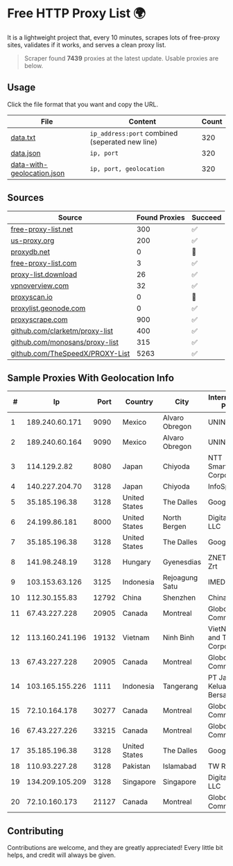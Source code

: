 
# Free HTTP Proxy List 🌍

It is a lightweight project that, every 10 minutes, scrapes lots of free-proxy sites, validates if it works, and serves a clean proxy list.


> Scraper found **7439** proxies at the latest update. Usable proxies are below.

## Usage

Click the file format that you want and copy the URL.


|File|Content|Count|
|----|-------|-----|
|[data.txt](https://raw.githubusercontent.com/themiralay/Proxy-List-World/master/data.txt)|`ip_address:port` combined (seperated new line)|320|
|[data.json](https://raw.githubusercontent.com/themiralay/Proxy-List-World/master/data.json)|`ip, port`|320|
|[data-with-geolocation.json](https://raw.githubusercontent.com/themiralay/Proxy-List-World/master/data-with-geolocation.json)|`ip, port, geolocation`|320|

## Sources

|Source|Found Proxies|Succeed|
|------|-------------|-------|
|[free-proxy-list.net](https://free-proxy-list.net)|300|✅|
|[us-proxy.org](https://www.us-proxy.org)|200|✅|
|[proxydb.net](http://proxydb.net)|0|🚫|
|[free-proxy-list.com](https://free-proxy-list.com/?page=&port=&type%5B%5D=http&type%5B%5D=https&up_time=0&search=Search)|3|✅|
|[proxy-list.download](https://www.proxy-list.download/HTTP)|26|✅|
|[vpnoverview.com](https://vpnoverview.com/privacy/anonymous-browsing/free-proxy-servers)|32|✅|
|[proxyscan.io](https://www.proxyscan.io)|0|🚫|
|[proxylist.geonode.com](https://proxylist.geonode.com/api/proxy-list?limit=300&page=1&sort_by=lastChecked&sort_type=desc&protocols=http,https)|0|✅|
|[proxyscrape.com](https://api.proxyscrape.com/v2/?request=displayproxies&protocol=http&timeout=10000&country=all&ssl=all&anonymity=all)|900|✅|
|[github.com/clarketm/proxy-list](https://raw.githubusercontent.com/clarketm/proxy-list/master/proxy-list-raw.txt)|400|✅|
|[github.com/monosans/proxy-list](https://raw.githubusercontent.com/monosans/proxy-list/main/proxies/http.txt)|315|✅|
|[github.com/TheSpeedX/PROXY-List](https://raw.githubusercontent.com/TheSpeedX/PROXY-List/master/http.txt)|5263|✅|


## Sample Proxies With Geolocation Info

|#|Ip|Port|Country|City|Internet Service Provider|
|-|--|----|-------|----|-------------------------|
|1|189.240.60.171|9090|Mexico|Alvaro Obregon|UNINET|
|2|189.240.60.164|9090|Mexico|Alvaro Obregon|UNINET|
|3|114.129.2.82|8080|Japan|Chiyoda|NTT SmartConnect Corporation|
|4|140.227.204.70|3128|Japan|Chiyoda|InfoSphere|
|5|35.185.196.38|3128|United States|The Dalles|Google LLC|
|6|24.199.86.181|8000|United States|North Bergen|DigitalOcean, LLC|
|7|35.185.196.38|3128|United States|The Dalles|Google LLC|
|8|141.98.248.19|3128|Hungary|Gyenesdias|ZNET Telekom Zrt|
|9|103.153.63.126|3125|Indonesia|Rejoagung Satu|IMEDIANET|
|10|112.30.155.83|12792|China|Shenzhen|China Mobile|
|11|67.43.227.228|20905|Canada|Montreal|GloboTech Communications|
|12|113.160.241.196|19132|Vietnam|Ninh Binh|VietNam Post and Telecom Corporation|
|13|67.43.227.228|20905|Canada|Montreal|GloboTech Communications|
|14|103.165.155.226|1111|Indonesia|Tangerang|PT Jaringan Keluarga Bersama|
|15|72.10.164.178|30277|Canada|Montreal|GloboTech Communications|
|16|67.43.227.226|33215|Canada|Montreal|GloboTech Communications|
|17|35.185.196.38|3128|United States|The Dalles|Google LLC|
|18|110.93.227.28|3128|Pakistan|Islamabad|TW RO|
|19|134.209.105.209|3128|Singapore|Singapore|DigitalOcean, LLC|
|20|72.10.160.173|21127|Canada|Montreal|GloboTech Communications|



## Contributing

Contributions are welcome, and they are greatly appreciated! Every
little bit helps, and credit will always be given.


